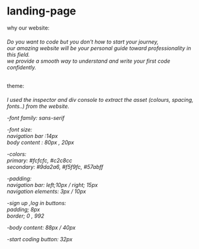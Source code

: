 # landing-page<br>
why our website:<br>

<h6>Do you want to code but you don't how to start your journey,<br> 
our amazing website will be your personal guide toward professionality in this field. <br>
we provide a smooth way to understand and write your first code confidently. </h6>

theme:
<h6>I used the  inspector and div console to extract the asset  (colours, spacing, fonts..) from the website.
 
-font family:  sans-serif <br>

-font size:  <br>
  navigation bar :14px <br>
  body content :  80px , 20px <br>

-colors:<br>
  primary:  #fcfcfc,  #c2c8cc<br>
  secondary: #9da2a6,  #f5f9fc,  #57abff <br>
  
-padding: <br>
  navigation bar:  left;10px / right; 15px <br>
  navigation elements:  3px / 10px <br>

-sign up ,log in buttons:  <br>
  padding; 8px <br>
  border; 0 , 992 <br>

-body content:  88px / 40px <br>

-start coding button:  32px 
  </h6>
